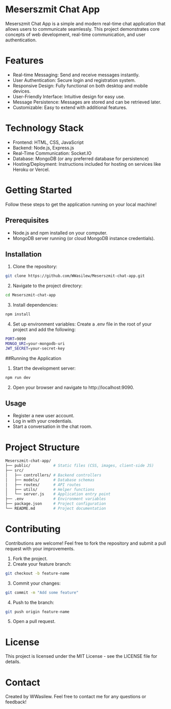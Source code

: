 # Meserszmit Chat App



Meserszmit Chat App is a simple and modern real-time chat application that allows users to communicate seamlessly. This project demonstrates core concepts of web development, real-time communication, and user authentication.

# Features

- Real-time Messaging: Send and receive messages instantly.
- User Authentication: Secure login and registration system.
- Responsive Design: Fully functional on both desktop and mobile devices.
- User-Friendly Interface: Intuitive design for easy use.
- Message Persistence: Messages are stored and can be retrieved later.
- Customizable: Easy to extend with additional features.

# Technology Stack

- Frontend: HTML, CSS, JavaScript
- Backend: Node.js, Express.js
- Real-Time Communication: Socket.IO
- Database: MongoDB (or any preferred database for persistence)
- Hosting/Deployment: Instructions included for hosting on services like Heroku or Vercel.

# Getting Started

Follow these steps to get the application running on your local machine!

## Prerequisites

- Node.js and npm installed on your computer.
- MongoDB server running (or cloud MongoDB instance credentials).

## Installation

1. Clone the repository:
````bash
git clone https://github.com/WWasilew/Meserszmit-chat-app.git
````
2. Navigate to the project directory:
````bash
cd Meserszmit-chat-app
````
3. Install dependencies:
````bash
npm install
````
4. Set up environment variables: Create a .env file in the root of your project and add the following:
````bash
PORT=9090
MONGO_URI=your-mongodb-uri
JWT_SECRET=your-secret-key
````
##Running the Application

1. Start the development server:
````bash
npm run dev
````
2. Open your browser and navigate to http://localhost:9090.

## Usage

- Register a new user account.
- Log in with your credentials.
- Start a conversation in the chat room.

# Project Structure
````bash
Meserszmit-chat-app/
├── public/          # Static files (CSS, images, client-side JS)
├── src/
│   ├── controllers/ # Backend controllers
│   ├── models/      # Database schemas
│   ├── routes/      # API routes
│   ├── utils/       # Helper functions
│   └── server.js    # Application entry point
├── .env             # Environment variables
├── package.json     # Project configuration
└── README.md        # Project documentation
````
# Contributing

Contributions are welcome! Feel free to fork the repository and submit a pull request with your improvements.

1. Fork the project.
2. Create your feature branch:
````bash
git checkout -b feature-name
````
3. Commit your changes:
````bash
git commit -m "Add some feature"
````
4. Push to the branch:
````bash
git push origin feature-name
````
5. Open a pull request.

# License

This project is licensed under the MIT License - see the LICENSE file for details.

# Contact

Created by WWasilew. Feel free to contact me for any questions or feedback!
